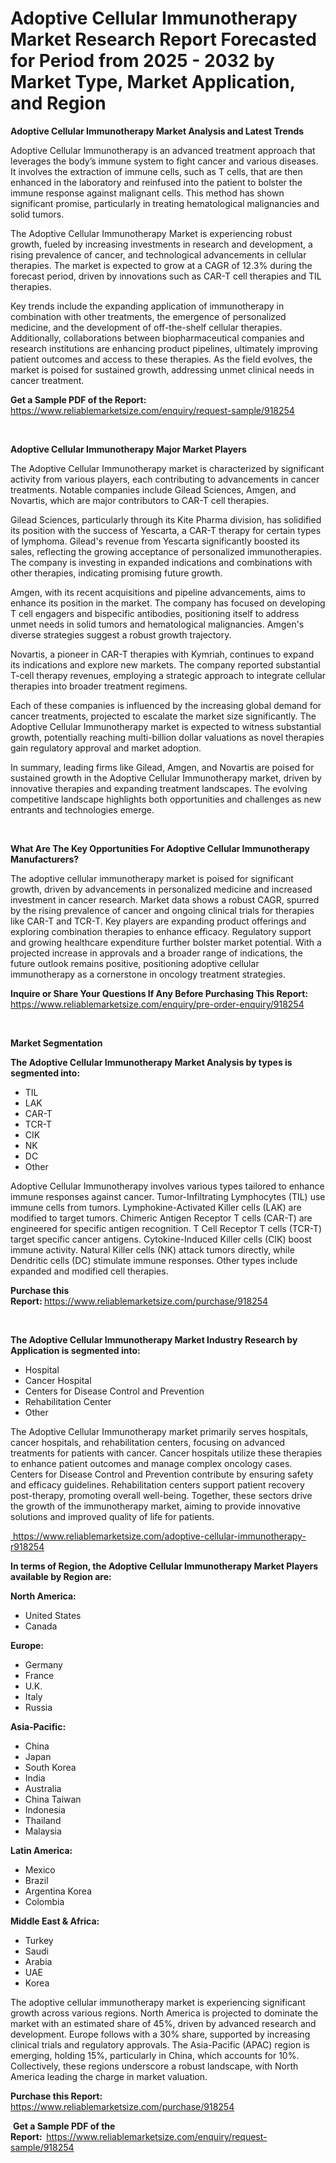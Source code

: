 <p><h1>Adoptive Cellular Immunotherapy Market Research Report Forecasted for Period from 2025 -  2032 by Market Type, Market Application, and Region</h1></p><p><strong>Adoptive Cellular Immunotherapy Market Analysis and Latest Trends</strong></p>
<p><p>Adoptive Cellular Immunotherapy is an advanced treatment approach that leverages the body’s immune system to fight cancer and various diseases. It involves the extraction of immune cells, such as T cells, that are then enhanced in the laboratory and reinfused into the patient to bolster the immune response against malignant cells. This method has shown significant promise, particularly in treating hematological malignancies and solid tumors.</p><p>The Adoptive Cellular Immunotherapy Market is experiencing robust growth, fueled by increasing investments in research and development, a rising prevalence of cancer, and technological advancements in cellular therapies. The market is expected to grow at a CAGR of 12.3% during the forecast period, driven by innovations such as CAR-T cell therapies and TIL therapies. </p><p>Key trends include the expanding application of immunotherapy in combination with other treatments, the emergence of personalized medicine, and the development of off-the-shelf cellular therapies. Additionally, collaborations between biopharmaceutical companies and research institutions are enhancing product pipelines, ultimately improving patient outcomes and access to these therapies. As the field evolves, the market is poised for sustained growth, addressing unmet clinical needs in cancer treatment.</p></p>
<p><strong>Get a Sample PDF of the Report:&nbsp;</strong> <a href="https://www.reliablemarketsize.com/enquiry/request-sample/918254?utm_campaign=2626&utm_medium=2&utm_source=Github&utm_content=ia&utm_term=17042025&utm_id=adoptive-cellular-immunotherapy">https://www.reliablemarketsize.com/enquiry/request-sample/918254</a></p>
<p>&nbsp;</p>
<p><strong>Adoptive Cellular Immunotherapy Major Market Players</strong></p>
<p><p>The Adoptive Cellular Immunotherapy market is characterized by significant activity from various players, each contributing to advancements in cancer treatments. Notable companies include Gilead Sciences, Amgen, and Novartis, which are major contributors to CAR-T cell therapies.</p><p>Gilead Sciences, particularly through its Kite Pharma division, has solidified its position with the success of Yescarta, a CAR-T therapy for certain types of lymphoma. Gilead's revenue from Yescarta significantly boosted its sales, reflecting the growing acceptance of personalized immunotherapies. The company is investing in expanded indications and combinations with other therapies, indicating promising future growth.</p><p>Amgen, with its recent acquisitions and pipeline advancements, aims to enhance its position in the market. The company has focused on developing T cell engagers and bispecific antibodies, positioning itself to address unmet needs in solid tumors and hematological malignancies. Amgen's diverse strategies suggest a robust growth trajectory.</p><p>Novartis, a pioneer in CAR-T therapies with Kymriah, continues to expand its indications and explore new markets. The company reported substantial T-cell therapy revenues, employing a strategic approach to integrate cellular therapies into broader treatment regimens.</p><p>Each of these companies is influenced by the increasing global demand for cancer treatments, projected to escalate the market size significantly. The Adoptive Cellular Immunotherapy market is expected to witness substantial growth, potentially reaching multi-billion dollar valuations as novel therapies gain regulatory approval and market adoption.</p><p>In summary, leading firms like Gilead, Amgen, and Novartis are poised for sustained growth in the Adoptive Cellular Immunotherapy market, driven by innovative therapies and expanding treatment landscapes. The evolving competitive landscape highlights both opportunities and challenges as new entrants and technologies emerge.</p></p>
<p>&nbsp;</p>
<p><strong>What Are The Key Opportunities For Adoptive Cellular Immunotherapy Manufacturers?</strong></p>
<p><p>The adoptive cellular immunotherapy market is poised for significant growth, driven by advancements in personalized medicine and increased investment in cancer research. Market data shows a robust CAGR, spurred by the rising prevalence of cancer and ongoing clinical trials for therapies like CAR-T and TCR-T. Key players are expanding product offerings and exploring combination therapies to enhance efficacy. Regulatory support and growing healthcare expenditure further bolster market potential. With a projected increase in approvals and a broader range of indications, the future outlook remains positive, positioning adoptive cellular immunotherapy as a cornerstone in oncology treatment strategies.</p></p>
<p><strong>Inquire or Share Your Questions If Any Before Purchasing This Report:</strong> <a href="https://www.reliablemarketsize.com/enquiry/pre-order-enquiry/918254?utm_campaign=2626&utm_medium=2&utm_source=Github&utm_content=ia&utm_term=17042025&utm_id=adoptive-cellular-immunotherapy">https://www.reliablemarketsize.com/enquiry/pre-order-enquiry/918254</a></p>
<p>&nbsp;</p>
<p><strong>Market Segmentation</strong></p>
<p><strong>The Adoptive Cellular Immunotherapy Market Analysis by types is segmented into:</strong></p>
<p><ul><li>TIL</li><li>LAK</li><li>CAR-T</li><li>TCR-T</li><li>CIK</li><li>NK</li><li>DC</li><li>Other</li></ul></p>
<p><p>Adoptive Cellular Immunotherapy involves various types tailored to enhance immune responses against cancer. Tumor-Infiltrating Lymphocytes (TIL) use immune cells from tumors. Lymphokine-Activated Killer cells (LAK) are modified to target tumors. Chimeric Antigen Receptor T cells (CAR-T) are engineered for specific antigen recognition. T Cell Receptor T cells (TCR-T) target specific cancer antigens. Cytokine-Induced Killer cells (CIK) boost immune activity. Natural Killer cells (NK) attack tumors directly, while Dendritic cells (DC) stimulate immune responses. Other types include expanded and modified cell therapies.</p></p>
<p><strong>Purchase this Report:&nbsp;</strong><a href="https://www.reliablemarketsize.com/purchase/918254?utm_campaign=2626&utm_medium=2&utm_source=Github&utm_content=ia&utm_term=17042025&utm_id=adoptive-cellular-immunotherapy">https://www.reliablemarketsize.com/purchase/918254</a></p>
<p>&nbsp;</p>
<p><strong>The Adoptive Cellular Immunotherapy Market Industry Research by Application is segmented into:</strong></p>
<p><ul><li>Hospital</li><li>Cancer Hospital</li><li>Centers for Disease Control and Prevention</li><li>Rehabilitation Center</li><li>Other</li></ul></p>
<p><p>The Adoptive Cellular Immunotherapy market primarily serves hospitals, cancer hospitals, and rehabilitation centers, focusing on advanced treatments for patients with cancer. Cancer hospitals utilize these therapies to enhance patient outcomes and manage complex oncology cases. Centers for Disease Control and Prevention contribute by ensuring safety and efficacy guidelines. Rehabilitation centers support patient recovery post-therapy, promoting overall well-being. Together, these sectors drive the growth of the immunotherapy market, aiming to provide innovative solutions and improved quality of life for patients.</p></p>
<p><a href="https://www.reliablemarketsize.com/adoptive-cellular-immunotherapy-r918254?utm_campaign=2626&utm_medium=2&utm_source=Github&utm_content=ia&utm_term=17042025&utm_id=adoptive-cellular-immunotherapy">&nbsp;https://www.reliablemarketsize.com/adoptive-cellular-immunotherapy-r918254</a></p>
<p><strong>In terms of Region, the Adoptive Cellular Immunotherapy Market Players available by Region are:</strong></p>
<p>
    <p> <strong> North America: </strong>
        <ul>
            <li>United States</li>
            <li>Canada</li>
        </ul>
        </p> 
    <p> <strong> Europe: </strong>
        <ul>
            <li>Germany</li>
            <li>France</li>
            <li>U.K.</li>
            <li>Italy</li>
            <li>Russia</li>
        </ul>
        </p> 
    <p> <strong> Asia-Pacific: </strong>
        <ul>
            <li>China</li>
            <li>Japan</li>
            <li>South Korea</li>
            <li>India</li>
            <li>Australia</li>
            <li>China Taiwan</li>
            <li>Indonesia</li>
            <li>Thailand</li>
            <li>Malaysia</li>
        </ul>
        </p> 
    <p> <strong> Latin America: </strong>
        <ul>
            <li>Mexico</li>
            <li>Brazil</li>
            <li>Argentina Korea</li>
            <li>Colombia</li>
        </ul>
        </p> 
    <p> <strong> Middle East & Africa: </strong>
        <ul>
            <li>Turkey</li>
            <li>Saudi</li>
            <li>Arabia</li>
            <li>UAE</li>
            <li>Korea</li>
        </ul>
    </p>
    </p>
<p><p>The adoptive cellular immunotherapy market is experiencing significant growth across various regions. North America is projected to dominate the market with an estimated share of 45%, driven by advanced research and development. Europe follows with a 30% share, supported by increasing clinical trials and regulatory approvals. The Asia-Pacific (APAC) region is emerging, holding 15%, particularly in China, which accounts for 10%. Collectively, these regions underscore a robust landscape, with North America leading the charge in market valuation.</p></p>
<p><strong>Purchase this Report: </strong><a href="https://www.reliablemarketsize.com/purchase/918254?utm_campaign=2626&utm_medium=2&utm_source=Github&utm_content=ia&utm_term=17042025&utm_id=adoptive-cellular-immunotherapy">https://www.reliablemarketsize.com/purchase/918254</a></p>
<p>&nbsp;<strong>Get a Sample PDF of the Report:&nbsp;&nbsp;</strong><a href="https://www.reliablemarketsize.com/enquiry/request-sample/918254?utm_campaign=2626&utm_medium=2&utm_source=Github&utm_content=ia&utm_term=17042025&utm_id=adoptive-cellular-immunotherapy">https://www.reliablemarketsize.com/enquiry/request-sample/918254</a></p>
<p><strong></strong></p>
<p><p></p><p></p><p></p></p>